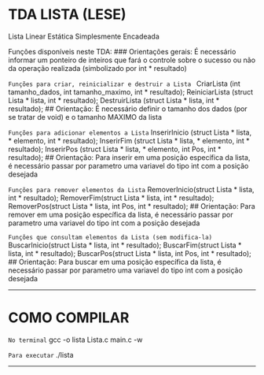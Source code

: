 # TDA LISTA (LESE)
Lista Linear Estática Simplesmente Encadeada

Funções disponíveis neste TDA:
    ### Orientações gerais: É necessário informar um ponteiro de inteiros que fará o controle sobre o sucesso ou não da operação realizada (simbolizado por int * resultado) 

   ``Funções para criar, reinicializar e destruir a Lista ``
      CriarLista (int tamanho_dados, int tamanho_maximo, int * resultado);
      ReiniciarLista (struct Lista * lista, int * resultado);
      DestruirLista (struct Lista * lista, int * resultado);
        ## Orientação: É necessário definir o tamanho dos dados (por se tratar de void) e o tamanho MAXIMO da lista

  ``Funções para adicionar elementos a Lista``
      InserirInicio (struct Lista * lista, * elemento, int * resultado);
      InserirFim (struct Lista * lista, * elemento, int * resultado);
      InserirPos (struct Lista * lista, * elemento, int Pos, int * resultado);
        ## Orientação: Para inserir em uma posição específica da lista, é necessário passar por parametro uma variavel do tipo int com a posição desejada

  ``Funções para remover elementos da Lista``
      RemoverInicio(struct Lista * lista, int * resultado);
      RemoverFim(struct Lista * lista, int * resultado);
      RemoverPos(struct Lista * lista, int Pos, int * resultado);
        ## Orientação: Para remover em uma posição específica da lista, é necessário passar por parametro uma variavel do tipo int com a posição desejada

  ``Funções que consultam elementos da Lista (sem modifica-la)``
      BuscarInicio(struct Lista * lista, int * resultado);
      BuscarFim(struct Lista * lista, int * resultado);
      BuscarPos(struct Lista * lista, int Pos, int * resultado);
       ## Orientação: Para buscar em uma posição específica da lista, é necessário passar por parametro uma variavel do tipo int com a posição desejada

-------------------------------------------------------------------------------------- 
# COMO COMPILAR

  ``No terminal``
    gcc -o lista Lista.c main.c -w
  
  ``Para executar``
    ./lista

-------------------------------------------------------------------------------------- 
